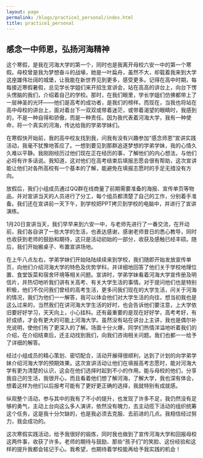 ```yaml
---
layout: page
permalink: /blogs/practice1_personal/index.html
title: practice1_personal
---
```


## 感念一中师恩，弘扬河海精神

这个寒假，是我在河海大学的第一个，同时也是我离开母校六安一中的第一个寒假。母校曾是我为梦想奋斗的战壕，她是一叶扁舟，虽然不大，却载着我来到大学这座雄伟壮阔的城堡，让我能在新世界见到更多，感受更多。记得在高中时期，每每接近寒假暑假，总见学长学姐们来开招生宣讲会，站在高高的讲台上，向台下愣头愣脑的我们，介绍着自己的学校。那时，在我们眼里，学长学姐们仿佛都带上了一层神圣的光环——他们是高考的成功者，是我们的榜样。而现在，当我也将站在高中母校的讲台上，面对着台下一双双或带着迷茫，或带着渴望的眼睛时，我感到的，不是一种自得和骄傲，而是一种责任。因为我代表着河海大学，我有一种使命，将一个真实的河海，传达给我的学弟学妹们。 

在寒假快开始前，我的高中校友找到我，问我有没有兴趣参加“感念师恩”宣讲实践活动，我毫不犹豫地答应了。一想到要见到那群追逐梦想的学弟学妹，我的心情久久难以平静。我刚刚经历过他们现在正在经历的事，了解他们的内心想法，与他们必将有许多话说。我知道，这对他们在高考结束后填报志愿会很有帮助，这次宣讲能让他们对各所高校有一个基本的了解，能避免在填报志愿时的手足无措没有方向。

放假后，我们小组成员通过QQ群在线商量了前期需要准备的海报、宣传单页等物品，并对宣讲当天的人员进行了分工，每个组员都清楚了自己的工作，分别着手准备。我们还在宣讲前一天下午，到学校把PPT拷贝到学校的电脑中，并进行了宣讲演练。

1月20日宣讲当天，我们早早来到六安一中，与老师先进行了一番交流，在开动前，我们各自讲了一些大学的生活，也表达感谢，感谢老师昔日的悉心教导，同时也收获到老师的鼓励和期待，这只是活动初始的一部分，收获及感触已经丰硕。随后，我们开始搬桌子、布置宣讲场地。

在上午八点左右，学弟学妹们开始陆陆续续来到学校，我们随即开始发放宣传单页，向他们介绍河海大学的特色及优势学科，并详细地回答了他们关于学校地理位置、食堂饭菜和宿舍环境等相关问题。宣讲时，学弟学妹看着河海大学宣传册及明信片，并热切地听我们讲有关高考、有关大学生活的事情。对于提问他们也是特别积极，他们不仅问我们曾经的高考生活，更多问我们现在的大学生活，问关于河海的情况，我们为他们一一解答，我可以体会他们对大学生活的向往，想当初我也是这么过来的，当然我们在讲河海大学生活的好时，也会告诉他们要注意，上大学依旧要好好学习，天天向上，小心挂科。还有最重要的是现在好好学，高考考好，有好成绩，才会有更大的可能上河海大学。虽然没有站在讲台上主讲，我也是偶尔补充说明，使他们有了更深入的了解。场面十分火爆，同学们热情洋溢地听着我们的介绍，在介绍结束后，还主动找到我们，向我们咨询相关问题。我们也都一一给予了详细的解答。

经过小组成员的精心策划、密切配合，活动开展得很顺利，达到了计划的向学弟学妹介绍河海大学的预期效果。这次宣讲活动让他们在填报高考志愿时，能对河海大学有更为清楚的认识，这会在他们选择时起到不小的作用。能与母校的他们，分享我自己的生活，我很开心，而且看着他们想了解河海，了解大学，我也深有体会，想着这样为他们以后报考可能有了更好更正确的选择，我就特别有成就感。

纵观整个活动，参与其中的我有了不小的提升，也发现了许多不足，我仍然没有足够的勇气，主动上台向这么多人演讲，依然没有魄力，去主动揽下活动的组织统筹这个任务，这是我十分欠缺的，也是我必须去克服、去前进的几点。我相信经过努力，我会成功的。

这次寒假实践活动，给予我很好的锻炼，同时我也做到了宣传河海大学和回报母校这两件事，收获了许多。老师的期待与鼓励、那些“孩子们”的笑脸、这份经验和这样的提升我都会铭记于心。我希望，也期待着学校能再给予我实践的机会！